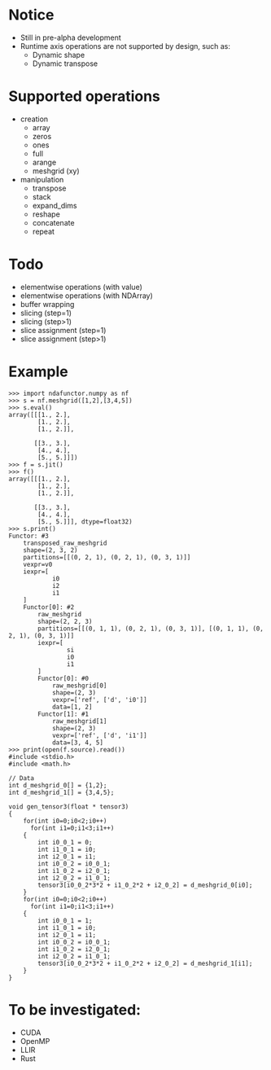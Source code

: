 # Notice
* Still in pre-alpha development
* Runtime axis operations are not supported by design, such as:
    * Dynamic shape
    * Dynamic transpose

# Supported operations
* creation
    * array
    * zeros
    * ones
    * full
    * arange
    * meshgrid (xy)
* manipulation
    * transpose
    * stack
    * expand_dims
    * reshape
    * concatenate
    * repeat

# Todo
* elementwise operations (with value)
* elementwise operations (with NDArray)
* buffer wrapping
* slicing (step=1)
* slicing (step>1)
* slice assignment (step=1)
* slice assignment (step>1)

# Example
```
>>> import ndafunctor.numpy as nf
>>> s = nf.meshgrid([1,2],[3,4,5])
>>> s.eval()
array([[[1., 2.],
        [1., 2.],
        [1., 2.]],

       [[3., 3.],
        [4., 4.],
        [5., 5.]]])
>>> f = s.jit()
>>> f()
array([[[1., 2.],
        [1., 2.],
        [1., 2.]],

       [[3., 3.],
        [4., 4.],
        [5., 5.]]], dtype=float32)
>>> s.print()
Functor: #3
    transposed_raw_meshgrid
    shape=(2, 3, 2)
    partitions=[[(0, 2, 1), (0, 2, 1), (0, 3, 1)]]
    vexpr=v0
    iexpr=[
            i0
            i2
            i1
    ]
    Functor[0]: #2
        raw_meshgrid
        shape=(2, 2, 3)
        partitions=[[(0, 1, 1), (0, 2, 1), (0, 3, 1)], [(0, 1, 1), (0, 2, 1), (0, 3, 1)]]
        iexpr=[
                si
                i0
                i1
        ]
        Functor[0]: #0
            raw_meshgrid[0]
            shape=(2, 3)
            vexpr=['ref', ['d', 'i0']]
            data=[1, 2]
        Functor[1]: #1
            raw_meshgrid[1]
            shape=(2, 3)
            vexpr=['ref', ['d', 'i1']]
            data=[3, 4, 5]
>>> print(open(f.source).read())
#include <stdio.h>
#include <math.h>

// Data
int d_meshgrid_0[] = {1,2};
int d_meshgrid_1[] = {3,4,5};

void gen_tensor3(float * tensor3)
{
    for(int i0=0;i0<2;i0++)
      for(int i1=0;i1<3;i1++)
    {
        int i0_0_1 = 0;
        int i1_0_1 = i0;
        int i2_0_1 = i1;
        int i0_0_2 = i0_0_1;
        int i1_0_2 = i2_0_1;
        int i2_0_2 = i1_0_1;
        tensor3[i0_0_2*3*2 + i1_0_2*2 + i2_0_2] = d_meshgrid_0[i0];
    }
    for(int i0=0;i0<2;i0++)
      for(int i1=0;i1<3;i1++)
    {
        int i0_0_1 = 1;
        int i1_0_1 = i0;
        int i2_0_1 = i1;
        int i0_0_2 = i0_0_1;
        int i1_0_2 = i2_0_1;
        int i2_0_2 = i1_0_1;
        tensor3[i0_0_2*3*2 + i1_0_2*2 + i2_0_2] = d_meshgrid_1[i1];
    }
}

```

# To be investigated:
* CUDA
* OpenMP
* LLIR
* Rust